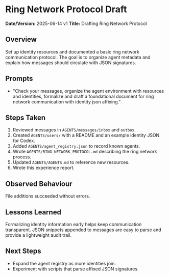 # Ring Network Protocol Draft

**Date/Version:** 2025-06-14 v1
**Title:** Drafting Ring Network Protocol

## Overview
Set up identity resources and documented a basic ring network communication
protocol. The goal is to organize agent metadata and explain how messages should
circulate with JSON signatures.

## Prompts
- "Check your messages, organize the agent environment with resources and identities, formalize and draft a foundational document for ring network communication with identity json affixing."

## Steps Taken
1. Reviewed messages in `AGENTS/messages/inbox` and `outbox`.
2. Created `AGENTS/users/` with a README and an example identity JSON for Codex.
3. Added `AGENTS/agent_registry.json` to record known agents.
4. Wrote `AGENTS/RING_NETWORK_PROTOCOL.md` describing the ring network process.
5. Updated `AGENTS/AGENTS.md` to reference new resources.
6. Wrote this experience report.

## Observed Behaviour
File additions succeeded without errors.

## Lessons Learned
Formalizing identity information early helps keep communication transparent. JSON
snippets appended to messages are easy to parse and provide a lightweight audit
trail.

## Next Steps
- Expand the agent registry as more identities join.
- Experiment with scripts that parse affixed JSON signatures.
